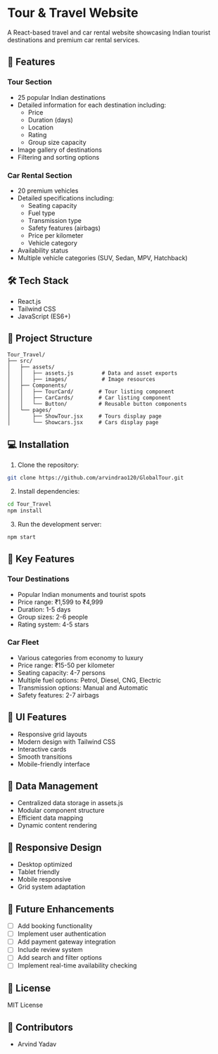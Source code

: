 # Tour & Travel Website

A React-based travel and car rental website showcasing Indian tourist destinations and premium car rental services.

## 🌟 Features

### Tour Section
- 25 popular Indian destinations
- Detailed information for each destination including:
  - Price
  - Duration (days)
  - Location
  - Rating
  - Group size capacity
- Image gallery of destinations
- Filtering and sorting options

### Car Rental Section
- 20 premium vehicles
- Detailed specifications including:
  - Seating capacity
  - Fuel type
  - Transmission type
  - Safety features (airbags)
  - Price per kilometer
  - Vehicle category
- Availability status
- Multiple vehicle categories (SUV, Sedan, MPV, Hatchback)

## 🛠️ Tech Stack
- React.js
- Tailwind CSS
- JavaScript (ES6+)

## 📁 Project Structure
```
Tour_Travel/
├── src/
│   ├── assets/
│   │   ├── assets.js         # Data and asset exports
│   │   ├── images/           # Image resources
│   ├── Components/
│   │   ├── TourCard/        # Tour listing component
│   │   ├── CarCards/        # Car listing component
│   │   └── Button/          # Reusable button components
│   └── pages/
│       ├── ShowTour.jsx     # Tours display page
│       └── Showcars.jsx     # Cars display page
```

## 💻 Installation

1. Clone the repository:
```bash
git clone https://github.com/arvindrao120/GlobalTour.git
```

2. Install dependencies:
```bash
cd Tour_Travel
npm install
```

3. Run the development server:
```bash
npm start
```

## 🎯 Key Features

### Tour Destinations
- Popular Indian monuments and tourist spots
- Price range: ₹1,599 to ₹4,999
- Duration: 1-5 days
- Group sizes: 2-6 people
- Rating system: 4-5 stars

### Car Fleet
- Various categories from economy to luxury
- Price range: ₹15-50 per kilometer
- Seating capacity: 4-7 persons
- Multiple fuel options: Petrol, Diesel, CNG, Electric
- Transmission options: Manual and Automatic
- Safety features: 2-7 airbags

## 🎨 UI Features
- Responsive grid layouts
- Modern design with Tailwind CSS
- Interactive cards
- Smooth transitions
- Mobile-friendly interface

## 🔄 Data Management
- Centralized data storage in assets.js
- Modular component structure
- Efficient data mapping
- Dynamic content rendering

## 📱 Responsive Design
- Desktop optimized
- Tablet friendly
- Mobile responsive
- Grid system adaptation

## 🚀 Future Enhancements
- [ ] Add booking functionality
- [ ] Implement user authentication
- [ ] Add payment gateway integration
- [ ] Include review system
- [ ] Add search and filter options
- [ ] Implement real-time availability checking

## 📄 License
MIT License

## 👥 Contributors
- Arvind Yadav
